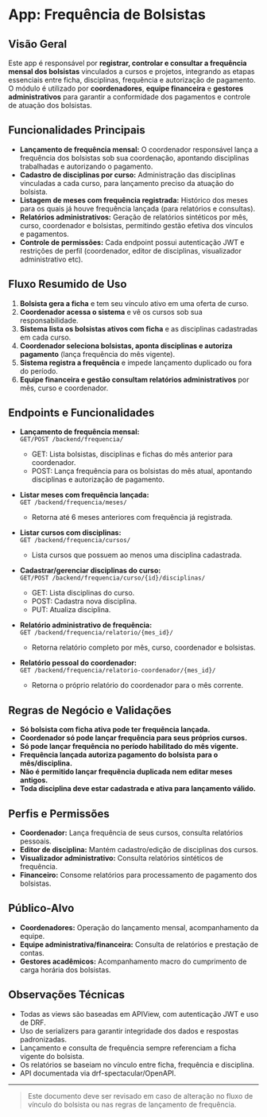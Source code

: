 # App: Frequência de Bolsistas

## Visão Geral

Este app é responsável por **registrar, controlar e consultar a frequência mensal dos bolsistas** vinculados a cursos e projetos, integrando as etapas essenciais entre ficha, disciplinas, frequência e autorização de pagamento.  
O módulo é utilizado por **coordenadores**, **equipe financeira** e **gestores administrativos** para garantir a conformidade dos pagamentos e controle de atuação dos bolsistas.

## Funcionalidades Principais

- **Lançamento de frequência mensal:** O coordenador responsável lança a frequência dos bolsistas sob sua coordenação, apontando disciplinas trabalhadas e autorizando o pagamento.
- **Cadastro de disciplinas por curso:** Administração das disciplinas vinculadas a cada curso, para lançamento preciso da atuação do bolsista.
- **Listagem de meses com frequência registrada:** Histórico dos meses para os quais já houve frequência lançada (para relatórios e consultas).
- **Relatórios administrativos:** Geração de relatórios sintéticos por mês, curso, coordenador e bolsistas, permitindo gestão efetiva dos vínculos e pagamentos.
- **Controle de permissões:** Cada endpoint possui autenticação JWT e restrições de perfil (coordenador, editor de disciplinas, visualizador administrativo etc).

## Fluxo Resumido de Uso

1. **Bolsista gera a ficha** e tem seu vínculo ativo em uma oferta de curso.
2. **Coordenador acessa o sistema** e vê os cursos sob sua responsabilidade.
3. **Sistema lista os bolsistas ativos com ficha** e as disciplinas cadastradas em cada curso.
4. **Coordenador seleciona bolsistas, aponta disciplinas e autoriza pagamento** (lança frequência do mês vigente).
5. **Sistema registra a frequência** e impede lançamento duplicado ou fora do período.
6. **Equipe financeira e gestão consultam relatórios administrativos** por mês, curso e coordenador.

## Endpoints e Funcionalidades

- **Lançamento de frequência mensal:**  
  `GET/POST /backend/frequencia/`  
  - GET: Lista bolsistas, disciplinas e fichas do mês anterior para coordenador.
  - POST: Lança frequência para os bolsistas do mês atual, apontando disciplinas e autorização de pagamento.

- **Listar meses com frequência lançada:**  
  `GET /backend/frequencia/meses/`  
  - Retorna até 6 meses anteriores com frequência já registrada.

- **Listar cursos com disciplinas:**  
  `GET /backend/frequencia/cursos/`  
  - Lista cursos que possuem ao menos uma disciplina cadastrada.

- **Cadastrar/gerenciar disciplinas do curso:**  
  `GET/POST /backend/frequencia/curso/{id}/disciplinas/`  
  - GET: Lista disciplinas do curso.
  - POST: Cadastra nova disciplina.
  - PUT: Atualiza disciplina.

- **Relatório administrativo de frequência:**  
  `GET /backend/frequencia/relatorio/{mes_id}/`  
  - Retorna relatório completo por mês, curso, coordenador e bolsistas.

- **Relatório pessoal do coordenador:**  
  `GET /backend/frequencia/relatorio-coordenador/{mes_id}/`  
  - Retorna o próprio relatório do coordenador para o mês corrente.

## Regras de Negócio e Validações

- **Só bolsista com ficha ativa pode ter frequência lançada.**
- **Coordenador só pode lançar frequência para seus próprios cursos.**
- **Só pode lançar frequência no período habilitado do mês vigente.**
- **Frequência lançada autoriza pagamento do bolsista para o mês/disciplina.**
- **Não é permitido lançar frequência duplicada nem editar meses antigos.**
- **Toda disciplina deve estar cadastrada e ativa para lançamento válido.**

## Perfis e Permissões

- **Coordenador:** Lança frequência de seus cursos, consulta relatórios pessoais.
- **Editor de disciplina:** Mantém cadastro/edição de disciplinas dos cursos.
- **Visualizador administrativo:** Consulta relatórios sintéticos de frequência.
- **Financeiro:** Consome relatórios para processamento de pagamento dos bolsistas.

## Público-Alvo

- **Coordenadores:** Operação do lançamento mensal, acompanhamento da equipe.
- **Equipe administrativa/financeira:** Consulta de relatórios e prestação de contas.
- **Gestores acadêmicos:** Acompanhamento macro do cumprimento de carga horária dos bolsistas.

## Observações Técnicas

- Todas as views são baseadas em APIView, com autenticação JWT e uso de DRF.
- Uso de serializers para garantir integridade dos dados e respostas padronizadas.
- Lançamento e consulta de frequência sempre referenciam a ficha vigente do bolsista.
- Os relatórios se baseiam no vínculo entre ficha, frequência e disciplina.
- API documentada via drf-spectacular/OpenAPI.

---

> Este documento deve ser revisado em caso de alteração no fluxo de vínculo do bolsista ou nas regras de lançamento de frequência.
